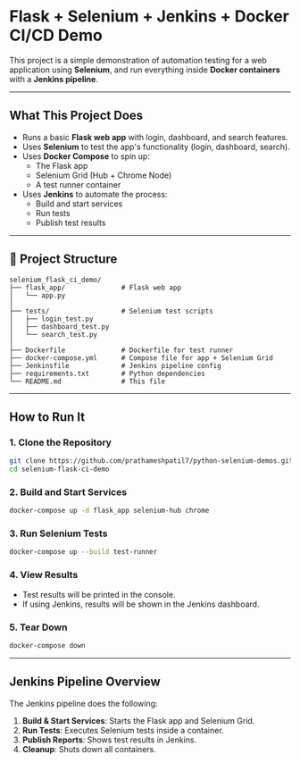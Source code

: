 
# Flask + Selenium + Jenkins + Docker CI/CD Demo

This project is a simple demonstration of automation testing for a web application using **Selenium**, and run everything inside **Docker containers** with a **Jenkins pipeline**.

---

## What This Project Does

- Runs a basic **Flask web app** with login, dashboard, and search features.
- Uses **Selenium** to test the app's functionality (login, dashboard, search).
- Uses **Docker Compose** to spin up:
  - The Flask app
  - Selenium Grid (Hub + Chrome Node)
  - A test runner container
- Uses **Jenkins** to automate the process:
  - Build and start services
  - Run tests
  - Publish test results

---

## 📁 Project Structure

```
selenium_flask_ci_demo/
├── flask_app/              # Flask web app
│   └── app.py
│
├── tests/                  # Selenium test scripts
│   ├── login_test.py
│   ├── dashboard_test.py
│   └── search_test.py
│
├── Dockerfile              # Dockerfile for test runner
├── docker-compose.yml      # Compose file for app + Selenium Grid
├── Jenkinsfile             # Jenkins pipeline config
├── requirements.txt        # Python dependencies
└── README.md               # This file
```

---

## How to Run It

### 1. Clone the Repository
```bash
git clone https://github.com/prathameshpatil7/python-selenium-demos.git
cd selenium-flask-ci-demo
```

### 2. Build and Start Services
```bash
docker-compose up -d flask_app selenium-hub chrome
```

### 3. Run Selenium Tests
```bash
docker-compose up --build test-runner
```

### 4. View Results
- Test results will be printed in the console.
- If using Jenkins, results will be shown in the Jenkins dashboard.

### 5. Tear Down
```bash
docker-compose down
```

---

## Jenkins Pipeline Overview

The Jenkins pipeline does the following:

1. **Build & Start Services**: Starts the Flask app and Selenium Grid.
2. **Run Tests**: Executes Selenium tests inside a container.
3. **Publish Reports**: Shows test results in Jenkins.
4. **Cleanup**: Shuts down all containers.

